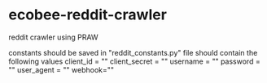 # ecobee-reddit-crawler
reddit crawler using PRAW

constants should be saved in "reddit_constants.py" file
should contain the following values
client_id = ""
client_secret = ""
username = ""
password = ""
user_agent = ""
webhook=""